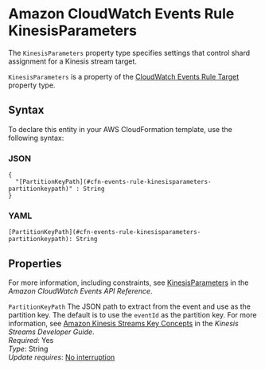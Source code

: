 # Amazon CloudWatch Events Rule KinesisParameters<a name="aws-properties-events-rule-kinesisparameters"></a>

<a name="aws-properties-events-rule-kinesisparameters-description"></a>The `KinesisParameters` property type specifies settings that control shard assignment for a Kinesis stream target\.

<a name="aws-properties-events-rule-kinesisparameters-inheritance"></a> `KinesisParameters` is a property of the [CloudWatch Events Rule Target](aws-properties-events-rule-target.md) property type\. 

## Syntax<a name="aws-properties-events-rule-kinesisparameters-syntax"></a>

To declare this entity in your AWS CloudFormation template, use the following syntax:

### JSON<a name="aws-properties-events-rule-kinesisparameters-syntax.json"></a>

```
{
  "[PartitionKeyPath](#cfn-events-rule-kinesisparameters-partitionkeypath)" : String
}
```

### YAML<a name="aws-properties-events-rule-kinesisparameters-syntax.yaml"></a>

```
[PartitionKeyPath](#cfn-events-rule-kinesisparameters-partitionkeypath): String
```

## Properties<a name="aws-properties-events-rule-kinesisparameters-properties"></a>

For more information, including constraints, see [KinesisParameters](https://docs.aws.amazon.com/AmazonCloudWatchEvents/latest/APIReference/API_KinesisParameters.html) in the *Amazon CloudWatch Events API Reference*\.

`PartitionKeyPath`  <a name="cfn-events-rule-kinesisparameters-partitionkeypath"></a>
The JSON path to extract from the event and use as the partition key\. The default is to use the `eventId` as the partition key\. For more information, see [Amazon Kinesis Streams Key Concepts](https://docs.aws.amazon.com/streams/latest/dev/key-concepts.html#partition-key) in the *Kinesis Streams Developer Guide*\.  
 *Required*: Yes  
 *Type*: String  
 *Update requires*: [No interruption](using-cfn-updating-stacks-update-behaviors.md#update-no-interrupt) 